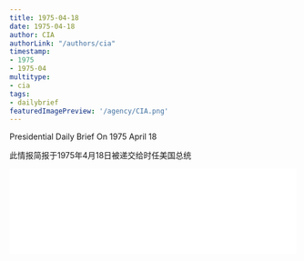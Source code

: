 ```yaml
---
title: 1975-04-18
date: 1975-04-18
author: CIA 
authorLink: "/authors/cia"
timestamp: 
- 1975
- 1975-04
multitype: 
- cia
tags: 
- dailybrief
featuredImagePreview: '/agency/CIA.png'
---
```



Presidential Daily Brief On 1975 April 18

此情报简报于1975年4月18日被递交给时任美国总统

<!--more-->





<div id="over" style="width:100%; overflow:hidden"> <iframe id="sFrame" name="sFrame" frameborder="no" border="0"  allowfullscreen marginwidth="0" scrolling="no" src = " /CIA/1975-04-18.html "  style = " position:absulute; width: 806px; top: 300;" > </iframe> </div>